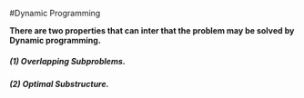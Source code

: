 #Dynamic Programming

**There are two properties that can inter that the problem may be solved by Dynamic programming.**

##### (1) Overlapping Subproblems.
##### (2) Optimal Substructure.